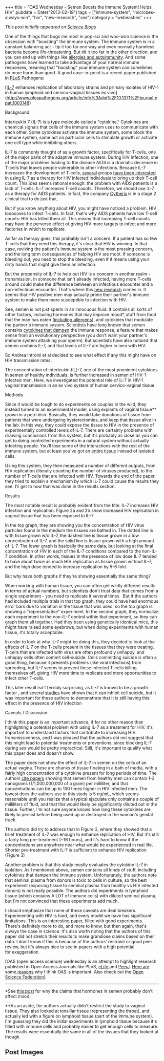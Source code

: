 +++
title = "OAS Wednesday - Semen Boosts the Immune System! Helps HIV"
pubdate = Date("2013-02-19")
tags = ["immune-system", "microbes-always-win", "hiv", "new-research", "sex"]
category = "webeasties"
+++

_This post initially appeared on [Science Blogs](http://scienceblogs.com/webeasties)_

One of the things that bugs me most in pop-sci and woo-woo science is the obsession with "boosting" the immune system. The immune system is in a constant balancing act - tip it too far one way and even normally harmless bacteria become life-threatening. But tilt it too far in the other direction, and you can end up with things like [allergies and autoimmunity](http://scienceblogs.com/webeasties/category/immune_system/allergies-and-autoimmunity/). And some pathogens have learned to take advantage of your normal immune responses, meaning that "boosting" your immune system can sometimes do more harm than good. A good case-in-point is a recent paper published in [PLoS](http://www.plos.org/publications/journals/) Pathogens:

[[IL-7](http://en.wikipedia.org/wiki/Interleukin_7) enhances replication of laboratory strains and primary isolates of HIV-1 in human lymphoid and cervico-vaginal tissues ex vivo](http://www.plospathogens.org/article/info%3Adoi%2F10.1371%2Fjournal.ppat.1003148)

Background

Interleukin 7 (IL-7) is a type molecule called a "cytokine." Cytokines are chemical signals that cells of the immune system uses to communicate with each other. Some cytokines activate the immune system, some block the immune system, some act on particular cells to stimulate growth or activate one cell type while inhibiting others.

IL-7 is commonly thought of as a growth factor, specifically for T-cells, one of the major parts of the adaptive immune system. During HIV infection, one of the major problems leading to the disease AIDS is a dramatic decrease in T-cells that leaves people vulnerable to other infections. Because IL-7 increases the development of T-cells, [several](http://www.jbc.org/content/279/28/29160.full) groups [have been interested](http://bloodjournal.hematologylibrary.org/content/99/11/3892.long) in using IL-7 as a therapy for HIV infected individuals to bring up their T-cell count. This idea seems rational enough: the problem with AIDS patients is a lack of T-cells. IL-7 increases T-cell counts. Therefore, we should use IL-7 as a therapy for AIDS patients. In fact, the company [Cytheris](http://cytheris.com/Science/interleukin7.php) is in a stage 2 clinical trial to do just that.

But if you know anything about HIV, you might have noticed a problem. HIV loooooves to infect T-cells. In fact, that's why AIDS patients have low T-cell counts: HIV has killed them all. This means that increasing T-cell counts may have the perverse effect of giving HIV more targets to infect and more factories in which to replicate.

As far as therapy goes, this probably isn't a concern. If a patient has so few T-cells that they need this therapy, it's clear that HIV is winning. In that case, reviving the patient's immune system is the most pressing concern, and the long term consequences of helping HIV are moot. If someone is bleeding out, you need to stop the bleeding, even if it means using your dirty hands that might give them an infection.

But the propensity of IL-7 to help out HIV is a concern in another realm - transmission. In someone that isn't already infected, having more T-cells around could make the difference between an infectious encounter and a non-infectious encounter. That's where this [new research](/tag/new-research) comes in. It seems that HIV positive men may actually prime their partner's immune system to make them more susceptible to infection with HIV.

See, semen is not just sperm in an innocuous fluid. It contains all sorts of other factors, including hormones that may improve mood*, stuff from food that the man has eaten ([including allergens](http://scienceblogs.com/webeasties/2011/07/29/[sex](/tag/sex)ually-transmitted-allergies/)), and cytokines that modulate the partner's immune system. Scientists have long known that semen contains [cytokines that dampen](http://www.ncbi.nlm.nih.gov/pubmed/8260018) the immune response, a feature that makes sense from an evolutionary perspective (you don't want your partner's immune system attacking your sperm). But scientists have also noticed that semen contains IL-7, and that levels of IL-7 are higher in men with HIV.

So Andrea Introini et al decided to see what effect if any this might have on HIV transmission rates.

The concentration of interleukin (IL)-7, one of the most prominent cytokines in semen of healthy individuals, is further increased in semen of HIV-1-infected men. Here, we investigated the potential role of IL-7 in HIV-1 vaginal transmission in an ex vivo system of human cervico-vaginal tissue.

Methods

Since it would be tough to do experiments on couples in the wild, they instead turned to an experimental model, using explants of vaginal tissue** grown in a petri dish. Basically, they would take donations of tissue from patients that were undergoing hysterectomies, and keep that tissue alive in the lab. In this way, they could expose the tissue to HIV in the presence of experimentally controlled levels of IL-7. There are certainly problems with drawing conclusions from this system, but it's probably as close as you can get to doing controlled experiments in a natural system without actually infecting people. You'll lose some of the interactions with the rest of the immune system, but at least you've got an [entire tissue](http://scienceblogs.com/webeasties/2013/02/18/lecture-3a-cell-biology-and-the-organization/) instead of isolated cells.

Using this system, they then measured a number of different outputs, from HIV replication (literally counting the number of viruses produced), to the number of T-cells that are infected with HIV. Towards the end of the paper, they tried to explain a mechanism by which IL-7 could cause the results they see. I'll get to how that was done in the results section.

Results

The most notable result is probably evident from the title: IL-7 increases HIV infection and replication.
 Figure 2a and 2b show increased HIV replication in vaginal tissue that has been exposed to IL-7

In the top graph, they are showing you the concentration of HIV virus particles found in the medium the tissues are bathed in. The dotted line is with tissue grown w/o IL-7, the dashed line is tissue grown in a low concentration of IL-7, and the solid line is tissue grown with a high amount of IL-7. The lower graph is basically the same data, but looking at the final concentration of HIV in each of the IL-7 conditions compared to the non-IL-7 condition. In other words, tissues in the presence of low dose IL-7 tended to have about twice as much HIV replication as tissue grown without IL-7, and the high dose tended to increase replication by 5-6 fold.

But why have both graphs if they're showing essentially the same thing?

When working with human tissue, you can often get wildly different results in terms of actual numbers, but scientists don't trust data that comes from a single experiment - you need to replicate it several times.  But if the authors had included multiple trials in that top graph, they could have had enormous error bars due to variation in the tissue that was used, so the top graph is showing a "representative" experiment. In the second graph, they normalize each experiment to the non-IL-7 control within that experiment, so they can graph them all together. Had they been using genetically identical mice, this might have raised some eyebrows, but when doing experiments with human tissue, it's totally acceptable.

In order to look at why IL-7 might be doing this, they decided to look at the effects of IL-7 on the T-cells present in the tissues that they were treating. T-cells that are infected with virus are often profoundly unhappy, and unhappy cells often commit cell-suicide. Cells committing suicide is often a good thing, because it prevents problems (like viral infections) from spreading, but IL-7 seems to prevent these infected T-cells killing themselves off, giving HIV more time to replicate and more opportunities to infect other T-cells.

This later result isn't terribly surprising, as IL-7 is known to be a growth factor , and several [studies](http://bloodjournal.hematologylibrary.org/content/96/1/297.long) have shown that it can inhibit cell suicide, but it was important for these authors to demonstrate that it is still having this effect in the presence of HIV infection

Caveats / Discussion

I think this paper is an important advance, if for no other reason than highlighting a potential problem with using IL-7 as a treatment for HIV. It's important to understand factors that contribute to increasing HIV transmissiveness, and I was pleased that the authors did not suggest that this might lead to potential treatments or preventions, since blocking IL-7 during sex would be pretty impractical. Still, it's important to qualify what this paper does and doesn't show.

The paper does not show the effect of IL-7 in semen on the cells of an actual vagina. These are chunks of tissue floating in a bath of media, with a fairly high concentration of a cytokine present for long periods of time. The authors [cite papers](http://humrep.oxfordjournals.org/content/22/11/2928/T3.expansion.html) showing that semen from healthy men can contain 1-2 nanograms (1/1,000,000,000 of a gram) per milliliter, and that concentrations can be up to 100 times higher in HIV infected men. The lowest does the authors use in this study is 5 ng/mL, which seems reasonable until you realize that a typical ejaculate only contains a couple of milliliters of fluid, and that this would likely be significantly diluted out in the tissue. Further, I'm not sure anyone knows how long these cytokines are likely to persist before being used up or destroyed in the woman's genital track.

The authors did try to address that in Figure 3, where they showed that a brief treatment of IL-7 was enough to enhance replication of HIV. But it's still a fairly long pre-treatment (~16 hours), and it's hard to know if the concentrations are anywhere near what would be experienced in real life.
 Shorter pre-treatment with IL-7 is sufficient to enhance HIV replication (Figure 3)

Another problem is that this study mostly evaluates the cytokine IL-7 in isolation. As I mentioned above, semen contains all kinds of stuff, including cytokines that dampen the immune system. Unfortunately, the authors note that seminal plasma from donors is toxic to cells in culture, so the best experiment (exposing tissue to seminal plasma from healthy vs HIV infected donors) is not really possible. The authors did experiments in lymphoid tissue (which contains A LOT of immune cells) with diluted seminal plasma, but I'm not convinced that these experiments add much.

I should emphasize that none of these caveats are deal breakers. Experimenting with HIV is hard, and every model we have has significant limitations. This is an interesting paper, filled with good experiments. There's definitely more to do, and more to know, but then again, that's always the case in science. It's also worth noting that the authors of this paper did not stretch their results to make grandiose claims based on their data. I don't know if this is because of the authors' restraint or good peer review, but it's always nice to see in papers with a high potential for exaggeration.

[OAS (open access science) wednesday is an attempt to highlight research published in Open Access Journals like PLoS, [eLife ](www.elifesciences.org/)and [PeerJ](https://peerj.com/). [Here are](http://scienceblogs.com/webeasties/2012/02/21/the-future-of-science-pub/) some[ reasons](http://scienceblogs.com/webeasties/2013/02/12/peerj-the-science-journal-we-need-and-deserve/) why I think OAS is important. Also check out the [Open Science Federation](http://opensciencefederation.com/about/)]

------------------------------

*See [this post](http://scicurious.wordpress.com/2009/03/06/friday_weird_science_feeling_d/) for why the claims that hormones in semen probably don't affect mood.

**As an aside, the authors actually didn't restrict the study to vaginal tissue. They also looked at tonsillar tissue (representing the throat), and actually led with a figure on lymphoid tissue (part of the immune system). I'm guessing they did the initial experiments in lymphoid tissue because it's filled with immune cells and probably easier to get enough cells to measure. The results were essentially the same in all of the tissues that they looked at though.

      
  

 ## Post Images


